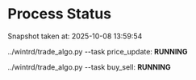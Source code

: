 # Process Status

Snapshot taken at: 2025-10-08 13:59:54

../wintrd/trade_algo.py --task price_update: **RUNNING**

../wintrd/trade_algo.py --task buy_sell: **RUNNING**

